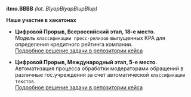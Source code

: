 **itmo.BBBB** *(lat. BlyapBlyapBlupBlup)*


**Наше участие в хакатонах**  

- **Цифровой Прорыв, Всероссийский этап, 18-е место.**  
  Модель `классификации пресс-релизов` выпущенных КРА для определения кредитного рейтинга компании.  
  [Подробное решение задачи в репозитории кейса](https://github.com/itmo-BBBB/hacks-ai-nationwide2023)

- **Цифровой Прорыв, Международный этап, 5-е место.**  
  Автоматизация процесса обработки модераторами обращений в различные гос.учреждения за счет автоматической `классификации текстов`.  
  [Подробное решение задачи в репозитории кейса](https://github.com/itmo-BBBB/hacks-ai-international2023-BBBB)
